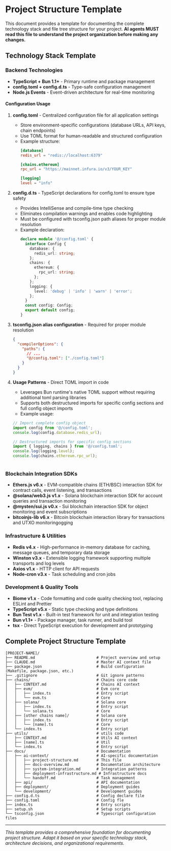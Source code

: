 # Project Structure Template

This document provides a template for documenting the complete technology stack and file tree structure for your project. **AI agents MUST read this file to understand the project organization before making any changes.**

## Technology Stack Template

### Backend Technologies
- **TypeScript + Bun 1.1+** - Primary runtime and package management
- **config.toml + config.d.ts** - Type-safe configuration management
- **Node.js Events** - Event-driven architecture for real-time monitoring

#### Configuration Usage

1. **config.toml** - Centralized configuration file for all application settings
   - Store environment-specific configurations (database URLs, API keys, chain endpoints)
   - Use TOML format for human-readable and structured configuration
   - Example structure:
     ```toml
     [database]
     redis_url = "redis://localhost:6379"
     
     [chains.ethereum]
     rpc_url = "https://mainnet.infura.io/v3/YOUR_KEY"
     
     [logging]
     level = "info"
     ```

2. **config.d.ts** - TypeScript declarations for config.toml to ensure type safety
   - Provides IntelliSense and compile-time type checking
   - Eliminates compilation warnings and enables code highlighting
   - Must be configured with tsconfig.json path aliases for proper module resolution
   - Example declaration:
     ```typescript
     declare module '@/config.toml' {
       interface Config {
         database: {
           redis_url: string;
         };
         chains: {
           ethereum: {
             rpc_url: string;
           };
         };
         logging: {
           level: 'debug' | 'info' | 'warn' | 'error';
         };
       }
       const config: Config;
       export default config;
     }
     ```

3. **tsconfig.json alias configuration** - Required for proper module resolution
   ```json
   {
     "compilerOptions": {
       "paths": {
         // ... 
         "@/config.toml": ["./config.toml"]
       }
     }
   }
   ```

4. **Usage Patterns** - Direct TOML import in code
   - Leverages Bun runtime's native TOML support without requiring additional toml parsing libraries
   - Supports both destructured imports for specific config sections and full config object imports
   - Example usage:
    ```typescript
    // Import complete config object
    import config from '@/config.toml';
    console.log(config.database.redis_url);
    
    // Destructured imports for specific config sections
    import { logging, chains } from '@/config.toml';
    console.log(logging.level);
    console.log(chains.ethereum.rpc_url);
     
    ```






### Blockchain Integration SDKs
- **Ethers.js v6.x** - EVM-compatible chains (ETH/BSC) interaction SDK for contract calls, event listening, and transactions
- **@solana/web3.js v1.x** - Solana blockchain interaction SDK for account queries and transaction monitoring  
- **@mysten/sui.js v0.x** - Sui blockchain interaction SDK for object monitoring and event subscriptions
- **bitcoinjs-lib v6.x** - Bitcoin blockchain interaction library for transactions and UTXO monitoringogging

### Infrastructure & Utilities
- **Redis v4.x** - High-performance in-memory database for caching, message queues, and temporary data storage
- **Winston v3.x** - Extensible logging framework supporting multiple transports and log levels
- **Axios v1.x** - HTTP client for API requests
- **Node-cron v3.x** - Task scheduling and cron jobs

### Development & Quality Tools
- **Biome v1.x** - Code formatting and code quality checking tool, replacing ESLint and Prettier
- **TypeScript v5.x** - Static type checking and type definitions
- **Bun Test v1.x** - Built-in test framework for unit and integration testing
- **Bun v1.1+** - Package manager, task runner, and build tool
- **tsx** - Direct TypeScript execution for development and prototyping


## Complete Project Structure Template

```
[PROJECT-NAME]/
├── README.md                           # Project overview and setup
├── CLAUDE.md                           # Master AI context file
├── package.json                        # Build configuration (Makefile, package.json, etc.)
├── .gitignore                          # Git ignore patterns
├── chains/                             # Chains core code
│   ├── CONTEXT.md                      # Chains AI context
│   ├── evm/                            # Evm core
│   │   ├── index.ts                    # Entry script
│   │   └── evm.ts                      # Core
│   ├── solana/                         # Solana core
│   │   ├── index.ts                    # Entry script
│   │   └── solana.ts                   # Core
│   ├── [other chains name]/            # Solana core
│   │   ├── index.ts                    # Entry script
│   │   └── [name].ts                   # Core
│   └── index.ts                        # Entry script
├── utils/                              # utils code
│   ├── CONTEXT.md                      # Utils AI context
│   ├── [name].ts                       # Util
│   └── index.ts                        # Entry script
├── docs/                               # Documentation
│   ├── ai-context/                     # AI-specific documentation
│   │   ├── project-structure.md        # This file
│   │   ├── docs-overview.md            # Documentation architecture
│   │   ├── system-integration.md       # Integration patterns
│   │   ├── deployment-infrastructure.md # Infrastructure docs
│   │   └── handoff.md                  # Task management
│   ├── api/                            # API documentation
│   ├── deployment/                     # Deployment guides
│   └── development/                    # Development guides
├── config.d.ts                         # Config declare file
├── config.toml                         # Config fle
├── index.ts                            # Entry scripts
├── setup.sh                            # Setup scripts
└── tsconfig.json                       # Typescript configuration files
```


---

*This template provides a comprehensive foundation for documenting project structure. Adapt it based on your specific technology stack, architecture decisions, and organizational requirements.*